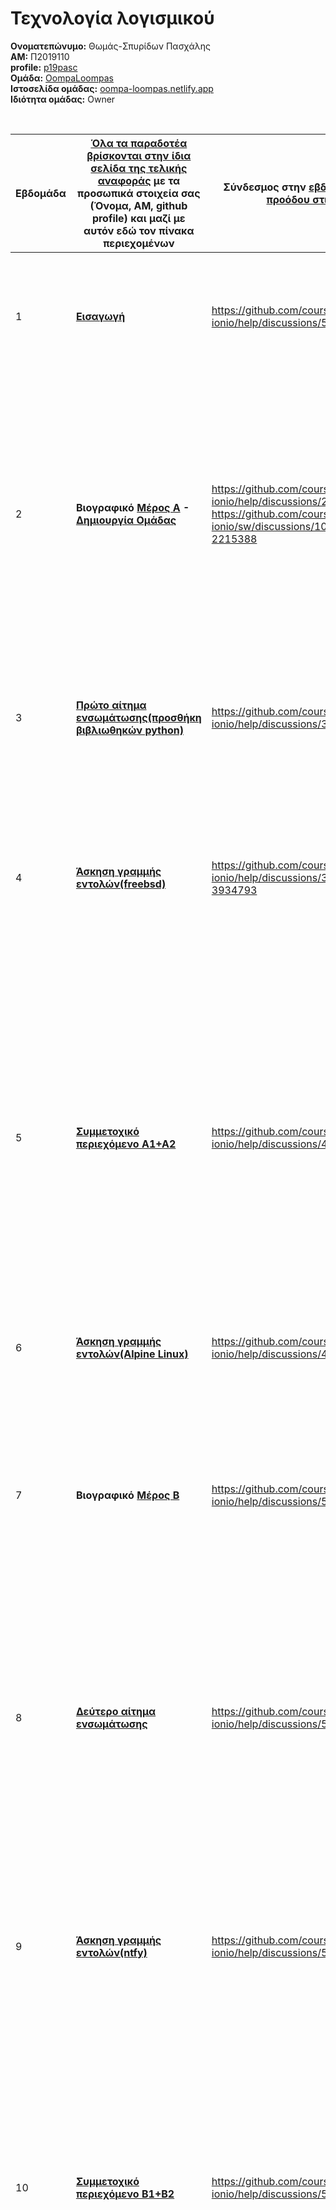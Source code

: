 # Τεχνολογία λογισμικού
**Ονοματεπώνυμο:** Θωμάς-Σπυρίδων Πασχάλης   
**ΑΜ:** Π2019110      
**profile:** [p19pasc](https://github.com/p19pasc)  
**Ομάδα:** [OompaLoompas](https://github.com/OompaLoompas)   
**Ιστοσελίδα ομάδας:** [oompa-loompas.netlify.app](https://oompa-loompas.netlify.app/)     
**Ιδιότητα ομάδας:** Owner

<br>

| Εβδομάδα | [Όλα τα παραδοτέα βρίσκονται στην ίδια σελίδα της τελικής αναφοράς](https://courses-ionio.github.io/help/deliverables/) με τα προσωπικά στοιχεία σας (Όνομα, ΑΜ, github profile) και μαζί με αυτόν εδώ τον πίνακα περιεχομένων | Σύνδεσμος στην [εβδομαδιαία παρουσίαση προόδου στις συζητήσεις](https://github.com/courses-ionio/help/discussions/categories/show-and-tell) | Αυτοαξιολόγηση σύμφωνα με τα κριτήρια της αντίστοιχης άσκησης |
| --- | --- | --- | --- |
| 1 | **[Εισαγωγή](#Εισαγωγή)** | https://github.com/courses-ionio/help/discussions/57 | Ολοκλήρωση όλων των ζητουμένων σε εμπρόθεσμο χρόνο. Συγγραφή των στόχων και πεποιθήσεων που είχα αλλά και που μου δημιουργήθηκαν κατά τη διάρκεια του εξαμήνου. |
| 2 | **Βιογραφικό [Μέρος Α](#Μέρος-Α) - [Δημιουργία Oμάδας](#Δημιουργία-Ομάδας)** | https://github.com/courses-ionio/help/discussions/248 https://github.com/courses-ionio/sw/discussions/1031#discussioncomment-2215388 | Πραγματοποιήθηκαν αλλαγές στο backround και στο περιεχόμενο του βιογραφικού με την προσθήκη δικού μου χρώματος, δηλαδή δημιουργία νέου theme_skin, καθώς πρόσθεσα τις δικές μου προσωπικές πληροφορίες. Δεν έγινε ιδιαίτερη χρήση του terminal. Ακόμη βρήκα ομάδα με κοινούς στόχους και προθημεία όπου, με αποτελεσματική συνεργασία δημιουργίσαμε το webring.   |
| 3 | **[Πρώτο αίτημα ενσωμάτωσης(προσθήκη βιβλιωθηκών python)](#Πρώτο-αίτημα-ενσωμάτωσης)** | https://github.com/courses-ionio/help/discussions/309 | Ανέλαβα την προσθήκη ενός θέματος μεταξύ των ορίων easy-medium που έγινε με επιτυχία. Πρόσθεσα βιβλία στο sitegr στο .bib αρχείο και τα ενσωμάτωσα στο μάθημα της python στο all_collections.  |
| 4 | **[Άσκηση γραμμής εντολών(freebsd)](#Warmup-με-freebsd)** | https://github.com/courses-ionio/help/discussions/355#discussion-3934793 | Για πρώτη άσκηση γραμμής εντολών συμφιλιώθηκα με το terminal και πραγματοποίησα κάποιες warmup ασκήσεις στο freebsd, ώστε να γίνεται ομαλή η μετάβαση στο δίχως systemd σύστημα που εγκατέστησα στα επόμενα παραδοτέα. |
| 5 | **[Συμμετοχικό περιεχόμενο A1+A2](#Συμμετοχικό-περιεχόμενο)** | https://github.com/courses-ionio/help/discussions/449 | Σταδιακή βελτίωση των θεμάτων(που συνδέονται με τη τεχνολογία λογισμικού) και του περιεχομένου με αποτέλεσμα την δημιουργία δύο νέων slides και ενός timeline. Το παραδοτέο είχε παρουσιαστεί σε meeting και δέχτηκε καλά σχόλια και περιθώρια βελτίωσης που πραγματοποιήθηκαν. Οι προσθήκες σχετίζονται άμεσα με το λειτουργικό σύστημα που χρησιμοποιώ στη γραμμή εντολών, ενώ ενσωματώθηκαν με PR στην ιστοσελίδα του οργανισμού. |
| 6 | **[Άσκηση γραμμής εντολών(Alpine Linux)](#Εγκατάσταση-Alpine-Linux)** | https://github.com/courses-ionio/help/discussions/481 | Σε αυτή την άσκηση γραμμής εντολών απλώς εγκατέστησα ένα λειτουργικό σύστημα χωρίς systemd.|
| 7 | **Bιογραφικό [Μέρος Β](#Μέρος-Β)** | https://github.com/courses-ionio/help/discussions/521 | Έγινε σταδιακή βελτίωση του παραδοτέου με τελικό αποτέλεσμα να έχω κάνει πλήρη χρήση του τερματικού και των εργαλείων που αναφέρουν οι οδηγίες. Το pdf δεν ταυτίζεται με απόλυτη ακρίβεια με την ιστοσελίδα βιογραφικού αλλά τα git-hooks λειτουργούν πλήρως. |
| 8 | **[Δεύτερο αίτημα ενσωμάτωσης](#Δεύτερο-αίτημα-ενσωμάτωσης)** | https://github.com/courses-ionio/help/discussions/550 | Προσπάθεια προσθήκης κουμπιού facebook στην αντίστοιχη ιστοσελίδα του τμήματος(hard) με τροποποιήσεις στο sitegr σε config.yml και minimal-ionio στο socail-share.html. Δημιούργησα demo αλλά το issue μου δεν έγινε αποδεκτό. Καταλάθος πραγματοποίησα πολύ γρήγορα ένα [easy closed issue](https://github.com/ioniodi/sitegr/issues/205#issuecomment-1094296997) |
| 9 | **[Άσκηση γραμμής εντολών(ntfy)](#Ntfy)** | https://github.com/courses-ionio/help/discussions/561 | Ολοκλήρωση πρώτης άσκησης SW, με όλες τις προϋποθέσεις asciinema, cmd name, φωτογραφίες. Έγινε η επιλογή ενός εργαλείου που ανταποκρίνεται στους στόχους μου και στις ανάγκες της καθημερινότητας συνδέοντας ταυτόχρονα άλλες εργασίες παραδοτέων. Έγινε χρήση pipeline και shell scripting. |
| 10 | **[Συμμετοχικό περιεχόμενο B1+B2](#Συμμετοχικό-περιεχόμενο-Β)** | https://github.com/courses-ionio/help/discussions/583 | Τα θέματα επιλέχθηκαν με βάση το Συμμετοχικό Α, όπως αναφέρουν οι οδηγίες και αποτελούν καλές επιλογές σύμφωνα και με τον διδάσκοντα. Ακολουθήθηκαν πιστά οι οδηγίες και καλύφθηκαν τα πνευματικά δικαιώματα, αφού υπάρχουν παντού λινκ βιβλιογραφίας. Η προσθήκη στην κεντρική ιστοσελίδα έγινε με επιτυχία. |
| 11 | **[Άσκηση γραμμής εντολών(Hyperfine)](#Hyperfine)** | https://github.com/courses-ionio/help/discussions/606 | Ολοκλήρωση της δεύτερης άσκησης SW, με τις απαραίτητες προϋποθέσεις των οδηγιών. Για άλλη μία φορά καλύφθηκε η ανάγκη μου, να μαθαίνω την απόδοση από τα scripts μου, τα οποία έχω πραγματοποιήσει σε άλλα μαθήματα. Οι εντολές που χρησιμοποίησα ήταν οι βασικές του εργαλείου καθώς, δεν χρειαζόμουν πιο εξειδικευμένες, καλύπτοντας και τις απαιτήσεις της αντίστοιχης άσκησης. Δεν πραγματοποιήθηκε pipeline, shell scripting, αφού δεν χρειάστηκε.|
| 12 | **[Τελική αναφορά](#Συμπέρασμα)** | https://github.com/courses-ionio/help/discussions/649 | Έγιναν οι απαραίτητες προσθήκες όπως το τελικό συμπέρασμα και ολοκληρώθηκε η ιστοσελίδα του οργανισμού μαζί με όλα τα PR συμμετοχικού Α+Β με σωστό και λειτουργικό τρόπο. Ελέγχθηκε ολόκληρη η αναφορά μου για οτιδήποτε έχω ξεχάσει, ενημερώθηκαν οι εβδομαδιαίες παρουσίασεις των προόδων μου με τις τελικές αλλαγές και έγινε βελτίωση της αυτοαξιολόγησης και του μέρους συμμετοχικότητας σύμφωνα με τα σχόλια του καθηγητή στην τελική παρουσίαση. |
| | **[Συμμετοχή στην τάξη και ομαδικότητα](#Συμμετοχή-στην-τάξη-και-ομαδικότητα)** | | Είμαι ένα ενεργό μέλος τόσο στις εβδομαδιαίες συναντήσεις όσο και στη πλατφόρμα του github. Αυτό που μπορώ να πω είναι πως έχω παρατηρήσει και σχολιάσει βελτιώσεις σε πολλούς συναδέλφους χωρίς να είναι απαραίτητο να προκύψει κάποιος διάλογος. Ενώ στον οργανισμό έχω συμμετάσχει σχεδόν σε οποιαδήποτε ανάρτηση.| 

<br>

## Εισαγωγή

Στο μάθημα <<Τεχνολογία λογισμικού>> ενδέχεται να εξελίξουμε τις δεξιότητες μας που αφορούν την πλατφόρμα του **Github** και το λειτουργικό σύστημα **Linux** που θα εργαστούμε, μέσω των εργασιών που θα υποβάλλουμε κάθε εβδομάδα ανάλογα με τον κόπο του καθενός. Σκοπός μου δεν είναι να εμβαθύνω πολύ σχετικά με τις δυνατότητες που μπορεί να μας προσφέρει το μάθημα, αλλά να προσαρμόσω το λειτουργικό μου στην καθημερινότητα μου και να βρω χρήσιμα εργαλεία που να με διευκολύνουν στις εργασίες του πανεπιστημίου. Στην εισαγωγή γίνεται αναφορά για τη χρήση μη κυρίαρχων-εμπορικών συστημάτων που σημαίνει προσαρμογή σε νέα πιο ευέλικτα, αλλά ταυτόχρονα πιο δύσκολα στη χρήση τους λογισμικά όπως τα Linux alpine(το οποίο επιθυμώ να χρησιμοποιήσω), εξαιτίας της απλότητας του και των ελάχιστων hardware απαιτήσεων του.

Επιθυμώ να μπω σε σκέψεις σύμφωνα με τις διαφορετικές οπτικές που εξετάζουν ο Alan kay, Bret Victor την εξέλιξη των λογισμικών μέχρι και την εκπαίδευση στις ανώτερες βαθμίδες κυρίως. Η διδασκαλία των 4 μαθημάτων(φυσική,μαθηματικά,μηχανική,πληροφορική) πράγματι δεν αποτελούν απλά μαθήματα και είναι απαραίτητο να εξετάζεται το πως επηρεάζουν τον πολιτισμό μας. Η έννοια του προγραμματισμού, είναι μία έννοια που πιστεύω θα πρέπει να αμφισβητείται, αφού διαρκώς ανακαλύπτονται νέοι μέθοδοι, όπως τα yml αρχεία. Επίσης, στόχο μέσα από τη χρήση των παλιών λογισμικών που έχουν περιθωριοποιηθεί από τα εμπορευματοποιημένα Windows, Ios αν μπορούν να προσφέρουν τις ίδιες βασικές δυνατότητες και τελικά ακόμα πιο χρήσιμες. 

<br> 

## Δημιουργία Ομάδας

Η εύρεση ομάδας **[OompaLoompas](https://github.com/OompaLoompas)** ήταν εύκολη και άμεση αφού είχε γίνει κατόπιν συνεννόησης με τον δημιουργό της, στον χώρο του πανεπιστημίου, μέσα στην οποία εντάχθηκαν άτομα που γνωρίζω σε προσωπικό επίπεδο αλλά και νέα μέλη που θα γνωρίσω στην πορεία. Κατά την άποψη μου, κατέχουμε κοινούς στόχους όπως αναφέρονται στις εισαγωγές μας και είμαστε πρόθυμοι να συνεργαστούμε για το καλύτερο αποτέλεσμα.<br>

Από την πρώτη κιόλας εβδομάδα με μεγάλη συγκέντρωση και αποτελεσματικότητα οργανώσαμε το **[Webring](https://oompaloompas-webring.netlify.app/)** σε σύντομο χρονικό διάστημα έχοντας την βοήθεια από τα [discussions](https://github.com/courses-ionio/help/discussions/categories/q-a) και συγκεκριμένα [ενός συμφοιτητή μας](https://github.com/courses-ionio/help/discussions/165) σχετικά με το ανέβασμα του στο **[Netlify](https://www.netlify.com/)**. Οι βασικές αλλαγές που έπρεπε να κάνουμε ουσιαστικά αφορούσαν το αρχείο **webring/src/data/members.json** στο οποίο τοποθετήσαμε στα `"title":` και `"url":` τα ονόματα μας και τους συνδέσμους που οδηγούν στα βιογραφικά μας αντίστοιχα. Να τονίσω πως αυτό έγινε με **Pull Request** από το κάθε μέλος ξεχωριστά εφόσον είχε κάνει fork το κεντρικό μας Webring και αφού το ανανέωνε διαρκώς με διαδοχικά Fetch, ώστε να αποφύγουμε τις επικαλύψεις στο περιεχόμενο των αρχείων και τυχόν λάθη, τα οποία ήταν αναπόφεyκτα αλλά επιλύσαμε. <br><br>
Pull request στο Webring: [link](https://github.com/OompaLoompas/webring/pull/2)  
Μετάβαση στo Webring repository: [ατομικό](https://github.com/p19pasc/webring) <br>
Μετάβαση στο Webring repository: [ομαδικό](https://github.com/OompaLoompas/webring)
<br><br>

## Βιογραφικό 

### Μέρος Α

Πρώτα από όλα υπήρχε μία [αμφιβολία](https://github.com/courses-ionio/help/discussions/180), γενικότερα μέσα στην ομάδα, για την επιλογή του template η οποία επιβεβαιώθηκε με την αντιπροσωπευτική συμμετοχή μου στα discussions του μαθήματος. Πραγματοποίησα την εγκατάσταση του **[Jekyll](https://jekyllrb.com/)** μέσα στο docker που έχουμε δημιουργήσει από το [εργαστήριο1](https://github.com/courses-ionio/sw-lab) και έχοντας επιλέξει ένα από τα [προτεινόμενα templates](https://courses-ionio.github.io/help/cv/), το [5](https://github.com/jglovier/resume-template), προσπάθησα να το χρησιμοποιήσω ακολουθώντας τις εντολές του αντίστοιχου repository(όπου μάλλον αναφέρονταν για windows και όχι για Ubuntu γιαυτό δεν ήταν επιτυχής) σε συνδυασμό με αυτές που διδαχτήκαμε στο δεύτερο εργαστήριο, για να κάνω host το βιογραφικό. Παρ' όλα αυτά δεν τα κατάφερα και οδηγήθηκα στην επιλογή του template [1](https://github.com/sharu725/online-cv) το οποίο κάνει χρήση του **Jekyll** και περιέχει απλές και κατανοητές οδηγίες στο αρχείο README του. 

#### Σχετικά με το βιογραφικό μου(template 1) 

Στο έτοιμο αυτό template η πρώτη μου σκέψη ήταν να δω ότι γίνεται host η ιστοσελίδα του, κάτι το οποίο έκανε αυτομάτως το **Github**. Με μία πρώτη ματιά, η τροποποίηση των αρχείων που έπρεπε να κάνω ώστε να το διαμορφώσω όπως επιθυμούσα έμοιαζαν χαοτικοί. Πράγματι σπατάλησα πολύ ώρα όπως και σε κάθε περίπτωση που ερχόμαστε αντιμέτωποι με κάτι καινούργιο αλλά στο τέλος τελικά οι αλλαγές απαιτούσαν ελάχιστο κόπο.

1. Προσθήκη προσωπικών στοιχείων 
   * Το μόνο που χρειαζόταν ήταν, να βάλω τα δικά μου στοιχεία (αριθμό τηλεφώνου, email) και να αναφέρω μερικά λόγια για την εμπειρία μου και τα project μου στα σημεία που μας        αναφέρονταν ήδη από τον δημιουργό του template στο **data.yml**.
   * Με παρόμοιο τρόπο πρόσθεσα και την εικόνα του προφίλ μου(cv_profile.png) στο `avatar:` εφόσον την έχω κάνει upload στο φάκελο **online-cv/assets/images/**. 
2. Προσθήκη χρωμάτων στην ιστοσελίδα
   * Αυτό απαιτούσε παραπάνω κατανάλωση χρόνου καθώς έπρεπε να αναγνωρίσουμε τα σημεία στα οποία έπρεπε να κάνουμε τις αλλαγές που επιθυμούμε στους κώδικες css και scss. Σε          συνδυασμό με τις ελάχιστες γνώσεις που κατέχω από την απαλλακτική εργασία που πραγματοποιήθηκε στο μάθημα των **Πολυμέσων** (δημιουργία μίας ιστοσελίδας) καθώς και από την        παρατήρηση μου σχετικά με τις ιδιόμορφες μεταβλητές `$theme-color, $text-color` , κατάλαβα ότι απλώς έπρεπε να δημιουργήσω ένα δικό μου .scss αρχείο(_cherry.scss) στον φάκελο **online-cv/_sass/skins/**        με το χρώμα που ήθελα να βάλω στο section του προφίλ και των στοιχείων επικοινωνίας. Αλλα και προσθέτοντας στο **online-cv/_config.yml** στην εντολή `theme_skin:` την τιμή **cherry**.
   *  Όσον αφορά τη προσθήκη background (σκούρου-γκρι χρώματος) αρκούσε απλά να δοθεί στην εντολή `background:`, που βρισκόταν στο **body{}** μέσα στο αρχείο       **onlinecv/_sass/_base.scss** η τιμή **#2D2926FF**.
3. Προσθήκη μικρού emoji
   * Μία τελική απαρατήρητη αλλαγή, είναι η προσθήκη του δικού μου **favicon.ico** αρχείου για την αναπαράσταση ενός μικρού emoji στο tab του broswer.

Μετάβαση στην ιστοσελίδα του: [βιογραφικού](https://p19pasc.github.io/online-cv/) <br>
Μετάβαση στο αντίστοιχο: [repository](https://github.com/p19pasc/online-cv)
<p align="center">
<img width="700" height="500" src="https://i.postimg.cc/tTgXMRqn/cv-png.png">
<p/>
<br>

## Μέρος Β

Το τελευταίο παραδοτέο του βιογραφικού δηλαδή η μετατροπή του σε pdf τοπικά, έγινε με τα εργαλεία [Pandoc](https://pandoc.org/) και [Latex](https://www.latex-project.org/) σύμφωνα με τις οδηγίες του [Μέρους Β](https://courses-ionio.github.io/help/cv/) στο βασικό μου branch **[gh-pages](https://github.com/p19pasc/online-cv)**. Για αρχή με σκοπό να πειραματιστώ με τα εργαλεία δημιούργησα ένα νέο test-branch(το οποίο έχω διαγράψει) και εφόσον έμαθα το τρόπο κατασκευής βιογραφικού τον πραγματοποίησα στο βασικό μου branch. Η διαδικασία που ακολούθησα ήταν η εξής:
* Φυσικά `git clone` το [repository του βιογραφικού μου](https://github.com/p19pasc/online-cv)
* Δημιουργία ενός φακέλου που θα τοποθετηθεί το pdf `mkdir my_cv_pdf`
* Εκτέλεση εντολής pandoc `https://p19pasc.github.io/online-cv/ -o cv.tex -s` , ώστε να έχω το βιογραφικό της ιστοσελίδας locally σε μορφή .tex 
* Αντιγραφή της εικόνας profile του βιογραφικού από τον φάκελο images στον φάκελο my_cv_pdf και αλλαγή του path της μέσα στο .tex αρχείο, διότι εφόσον το [data.yml](https://github.com/p19pasc/online-cv/blob/gh-pages/_data/data.yml) αρχείο είχε το κατάλληλο path για την εικόνα στη πλατφόρμα του github, πλέον εφόσον εργάζομαι τοπικά το path της εικόνας πρέπει να αλλάξει και να τοποθετηθεί το κατάλληλο, ώστε να την "τραβήξει"
* Εκτέλεση της εντολής `pdflatex cv.tex` για την δημιουργία του pdf
* Εκτέλεση της σειράς εντολών `git add .`, `git commit -m`, `git push` για την εμφάνιση τους στο github.

<br>

**Τα βήματα αυτά είναι εμφανής στο asciinema: [Μετατροπή cv σε pdf](https://asciinema.org/a/aHGqpIQmi47vIdr9zxFNEwBAB)**

Μετάβαση στο pdf σε online url: [Βιογραφικό σε pdf](https://pdfhost.io/v/GXHEi9lTm_My_Resume)     
Το pdf στο repository μου στο **βασικό branch: gh-pages**: [cv.pdf](https://github.com/p19pasc/online-cv/blob/gh-pages/my_cv_pdf/cv.pdf)     
Το repository **gh-pages** μου που περιλαμβάνει όλα τα αρχεία(.tex , .pdf , .log): [my_cv_pdf](https://github.com/p19pasc/online-cv/tree/gh-pages/my_cv_pdf)   


<br>

Με την πραγματοποίηση αυτού του βασικού μέρους προσπάθησα στη συνέχεια να κάνω τις απαραίτητες προσθήκες αρχείων στο κατάλογο `.git/hooks` με σκοπό την αυτόματη ανανέωση του βιογραφικού. Η διαδικασία που ακολούθησα πραγματοποιήθηκε στο κατάλληλο [εργαστήριο(branch του 2021)](https://github.com/courses-ionio/sw-lab/tree/sw-lab-2021) της Πέμπτης και link τα οποία ακολούθησα βρίσκονται στο **CV 2 PDF** όπως για τα αρχεία [pre-commit](https://stackoverflow.com/questions/30376741/run-script-before-commit-and-include-the-update-in-this-commit) και [post-commit](https://stackoverflow.com/questions/3284292/can-a-git-hook-automatically-add-files-to-the-commit/12802592#12802592), καθώς και η λήψη των απαραίτητων εργαλείων pandoc και texlive που ανέφερα ότι χρησιμοποίησα προηγουμένως [εδώ(sw-lab)](https://github.com/courses-ionio/sw-lab/tree/master). Δυστυχώς λόγο κάποιων error που εμφανίζοταν κατά τη διάρκεια δημιουργίας του pdf, είχαν σοβαρή επίπτωση στο σημείο του `git commit` με αποτέλεσμα να μην είναι εφικτή η αυτοματοποιημένη ανανέωση του pdf. Πραγματοποιήθηκε αρκετή αναζήτηση για την επίλυση αυτού του θέματος, πολλές προσπάθειες και μεγάλος **[διάλογος](https://github.com/courses-ionio/help/discussions/510)** που τελικά δεν είχαν αίσιο αποτέλεσμα. **Για τον λόγο αυτό η διαδικασία έγινε σε ένα νεό branch με όνομα pdf-hook**. **Τα πρώτα βήματα που πραγματοποίησα δεν διαφέρουν από την απλή δημιουργία του pdf**:
* Git clone το repository
* Δημιουργία φακέλου για το pdf 
* Εκτέλεση της εντολής Pandoc και Latex 
* Cd στον φάκελο .git/hooks
* Δημιουργία του αρχείου `pre-commit` 

```
#!/bin/sh 
echo 
touch .commit 
exit
```

* Δημιουργία του αρχείου `post-commit`

```
#!/bin/sh 
echo
if [ -e .commit ]
    then
    rm .commit
    cd my_cv_pdf
    pandoc https://p19pasc.github.io/online-cv/ -o cv.tex -s
    pdflatex cv.tex
    git add .
    git commit --amend -C HEAD --no-verify
fi
exit
```

* Απόδοση δικαιώματος εκτέλεσης `chmod +x pre-commit`, `chmod +x post-commit`

<br> 

**Τα βήματα αυτά είναι εμφανής στο asciinema: [Μετατροπή cv σε pdf και hook](https://asciinema.org/a/jSI6pOaguoKFRI11MBxMna3Vy)**

Μετάβαση στο repository σχετικά με το **pdf-hooks**:[my_cv_pdf στο pdf-hook branch](https://github.com/p19pasc/online-cv/tree/pdf-hook/my_cv_pdf)
<br>  

Στο gif που ακολουθεί φαίνεται ότι, τα αρχεία που πρόσθεσα στο dir `hooks` εκτελούνται κάθε φορά που γίνεται οποιαδήποτε αλλαγή αλλά λόγο του error(που ανέφερα και πριν) **Package babel Error: Unknown option 'english'. Either you misspelled it (babel)or the language definition file english.ldf was not found** που δημιουργείται δεν ανανεώνονται όλα τα αρχεία με αποτέλεσμα να εμφανίζεται και το μήνυμα **==> Fatal error occurred, no output PDF file produced!**._(Στο παρελθόν όταν πρωτοδοκίμαζα γίνοταν αλλαγές και στο .tex αρχείο και στο log, όμως λόγο της διαγραφής του test-branch και επειδή έπρεπε να το κάνω σε κάποιο επίσημο και να κάνω asciinema η μόνη αλλαγή που γίνεται με αυτή τη προσπάθεια είναι το log αρχείο.)_  

<br>
<br>

<p align="center">
<img width="950" height="550" src="https://user-images.githubusercontent.com/72496151/161442991-7536830b-ff58-45fd-8543-720af6ec0eb2.gif">
<p/>

Μια τελική βελτίωση σχετικά με τα githooks έγινε στο λειτουργικό μου Alpine-Linux όπου, εγκαθηστώντας τα εργαλεία από την αρχή δεν εμφανίζοταν το **bable error** πλέον, ενώ το πρόβλημα με το path της φωτογραφίας του βιογραφικού παραλήφθηκε. Η ακριβής εγκατάσταση των εργαλείων και τα βασικά commands που χρησιμοποίησα τα ανέφερα [εδώ](https://github.com/courses-ionio/help/discussions/510#discussioncomment-2569828) στην ουσία την σημαντική δουλειά έκανε το option `--interaction=nonstopmode` στην εντολή `pdflatex`. Πλέον τα githooks λειτούργησαν κανονικά.
<br><br>

![success](https://user-images.githubusercontent.com/72496151/163611208-5b2add37-7944-4394-b67a-63c018a18365.gif)

<br>

Η βελτίωση έγινε στο branch: **[alpine_pdfhook](https://github.com/p19pasc/online-cv/tree/alpine_pdfhook)**   
Τα githooks αρχεία και ένα commit μίας αλλαγής είναι φανερά στο **[asciinema](https://asciinema.org/a/dLQd7Z8pi13lzesRhOGbC1OHo)**
<br>

# Αιτήματα ενσωμάτωσης στην ιστοσελίδα
### Πρώτη εντύπωση
-----------------
Σχετικά με το πρώτο αίτημα ενσωμάτωσης στην [ανεπίσημη ιστοσελίδα](https://epic-hamilton-da9ac8.netlify.app/) όλοι προσθέσαμε το δικό μας μικρό κομμάτι, είτε πραγματοποιήσαμε κάποιες αλλαγές σε επίπεδο δυσκολίας easy. Η πρώτη επαφή ήταν δύσκολη εφόσον έπρεπε να κατανοήσω την σύνδεση μεταξύ του [sitegr](https://github.com/ioniodi/sitegr) με το [minimal-ionio](https://github.com/ioniodi/minimal-ionio) και την λειτουργία των submodules. Ακόμη να κατανοήσω τις, σε μεγάλο όγκο οδηγίες, στις οποίες βασίστηκα στην αρχή της εβδομάδας, αλλά δεν πρόσφεραν απόλυτα σημαντικές πληροφορίες σχετικά με το τεχνικό μέρος της εργασίας, παρά αφοσιώνοταν στο τρόπο με τον οποίο αναρτούμε το issue και το pull request με την επίβλεψη συνεργατών. Οι οδηγίες στις οποίες έδωσα μεγάλη έμφαση ήταν στο [Wiki](https://github.com/ioniodi/sitegr/wiki), όσον αφορά την [συμμετοχή(How to contribute)](https://github.com/ioniodi/sitegr/wiki/Contributors-guide) και τις τροποποιήσεις των [αρχείων(Workflow)](https://github.com/ioniodi/sitegr/wiki/Workflow). 
<br>

### Πρώτο αίτημα ενσωμάτωσης
------------------
Η επιλογή του θέματος μου προέκυψε από την επιλογή ενός από τα ήδη υπάρχων [κλειστά θέματα](https://github.com/ioniodi/sitegr/issues?q=is%3Aissue+is%3Aclosed), εφόσον έλεγξα αν ισχύουν οι προϋποθέσεις: 
* Δεν το έχει αναλάβει κάποιος πριν από εμένα
* Πράγματι υπάρχει έλλειψη στην ιστοσελίδα ή απαιτείται τροποποίηση   

Προσωπικά ασχολήθηκα με τη **[Προσθήκη Βιβλίων για το μάθημα "Εφαρμοσμένος προγραμματισμός με Python](https://github.com/ioniodi/sitegr/issues/234)** προσθέτοντας τις πληροφορίες που απαρτίζουν τα βιβλία στο αρχείο [sitegr/_bibliography/references.bib](https://github.com/ioniodi/sitegr/blob/master/_bibliography/references.bib) και με τη χρήση submodules τα isbn τους στο αρχείο [all_collections/_courses/ applied-programming-python.md](https://github.com/ioniodi/all_collections/blob/master/_courses/applied-programming-python.md). Έτσι η τελική διαμόρφωση τους φαίνεται στο **fork μου** [sitegr/_bibliography/references.bib γραμμές (1788-τέλος)](https://github.com/p19pasc/sitegr/blob/99248fcdef47a8faec12c6de31570911021cfcef/_bibliography/references.bib#L1788) και [all_collections/_courses/applied-programming-python.md (γραμμές 14 έως και 19 ή στην στήλη books)](https://github.com/p19pasc/all_collections/blob/2019110/_courses/applied-programming-python.md)<br>   
Στο παρακάτω asciinema δείχνω τον τρόπο με τον οποίο πραγματοποίησα την **[Demo ιστσελίδα](https://p19pasc-sitegr.netlify.app/courses/applied-programming-python/)** με τη χρήση του τερματικού. Η κύρια δομή του που αφορά την σύνδεση του **sitegr** με το submodule **all_collections** βασίζεται στις οδηγίες του [συναδέλφου μου](https://github.com/courses-ionio/help/discussions/287). Κάνοντας `clone` λοιπόν το [sitegr μου](https://github.com/p19pasc/sitegr), αμέσως με `git checkout 2019110` δίνω την εντολή να εργάζομαι στο branch μου(2019110) και στην συνέχεια το ενώνω με το all_collections το οποίο έχει και αυτό το 2019110 branch. Ύστερα, αναζητώ τους φακέλους όπου έχω ήδη αναφέρει παραπάνω ώστε να γίνουν οι προσθήκες που επιθυμώ και στο τέλος κάνω τις τρεις βασικές εντολές `git add .` , `git commit -m "message"`, `git push`. Αυτό έχει ως αποτέλεσμα να κατοχηρωθούν οι τροποποιήσεις μου τόσο στα στατικά αρχεία του υπολογιστή μου(αυτά που προέκυψαν από το clone), όσο και στα repositories μου που βρίσκονται στην πλατφμόρμα του github και να δω τις αλλαγές στην ιστοσελίδα Demo που κάνει host το **Netlify**.
<br>

* Link για **[asciinema](https://asciinema.org/a/474124)** στο οποίο, κάνω πλήρως αναλυτικά ολόκληρη την διαδικασία.

Όσον αφορά τα αιτήματα ενσωμάτωσης, έγινε μία [πρώτη προσπάθεια](https://github.com/ioniodi/sitegr/pull/299) η οποία όμως ήταν άκυρη λόγω των [νέων οδηγίων](https://github.com/courses-ionio/sw/discussions/1042#discussioncomment-2311233) που προέκυψαν. Επομένως:
1. Δημιούργησα ένα νέο demo-branch στο sitegr όπου έκανα την προσθήκη των βιβλίων στο references.bib και ύστερα [pull request](https://github.com/ioniodi/sitegr/pull/337)
2. Δημιούργησα ένα νέο demo-branch στο all_collections όπου έκανα την προσθήκη των βιβλίων στο **applied-programming-python.md** και ύστερα [pull request](https://github.com/ioniodi/all_collections/pull/28)

<br>

### Δεύτερο αίτημα ενσωμάτωσης
------------------------
Μετά από αρκετό ψάξιμο στην ιστοσελίδα και στα κλειστά issue για την αναζήτηση θέματος αποφάσισα να επιλέξω από το [Wiki-Δυσκολα](https://github.com/ioniodi/sitegr/wiki/Archived-issues#%CE%94%CF%8D%CF%83%CE%BA%CE%BF%CE%BB%CE%B1) την προσθήκη ενώς button που θα οδηγούσε στην ιστοσελίδα του Πανεπιστημίου στο Facebook. Το κουμπί αυτό όμως κατάφερα να το κάνω να εμφανίζεται σε όλες τις υποσελίδες εκτός από την κεντρική και τις ανακοινώσεις.

* Σύνδεσα το sitegr με το gallery και το minimal-ionio ακολουθόντας τις οδηγίες που βρήκα σε ένα [issue](https://github.com/ioniodi/site-gr/issues/82) και [Workflow](https://github.com/ioniodi/sitegr/wiki/Workflow)
* Στο repository του sitegr μου τροποποίησα στο [_config.yml](https://github.com/p19pasc/sitegr/blob/aitima2-facebook/_config.yml) τα `share: false` σε `share: true` γραμμές 289,302 
* Στο minimal-ionio στο αρχείο [social-share.html](https://github.com/p19pasc/minimal-ionio/blob/aitima2-facebook/_includes/social-share.html) έφτιαξα την εντολή `<a href="https://www.facebook.com/sharer/sharer.php?u={{ page.url | absolute_url | url_encode }}" class="btn btn--facebook" onclick="window.open(this.href, 'window', 'left=20,top=20,width=500,height=500,toolbar=1,resizable=0'); return false;" title="{{ site.data.ui-text[site.locale].share_on_label | default: 'Share on' }} Facebook"><i class="fab fa-fw fa-facebook" aria-hidden="true"></i><span> Facebook</span></a>` δίνοντας το κατάλληλο facebook url και σβήνοντας το κομμάτι της JS το οποίο θεωρούσα ότι δεν χρειαζόταν, διότι όταν θα κλικάραμε στο button, θα μας έκανε pop up ένα νέο παράρθυρο του browser, με αποτέλεσμα να διαμορφωθεί σε `<a href="https://www.facebook.com/di.ionian.university?u={{ page.url | absolute_url | url_encode }}" class="btn btn--facebook" title="{{ site.data.ui-text[site.locale].share_on_label | default: 'Share on' }} Facebook"><i class="fab fa-fw fa-facebook" aria-hidden="true"></i><span> Facebook</span></a>`.

Σύνδεσμος της ιστοσελίδας μου demo, του **[Netlify](https://p19pasc-aitima2-facebook.netlify.app/)**      
Το **[issue](https://github.com/ioniodi/sitegr/issues/394)** που πραγματοποίησα.  
<br>
    
# Συμμετοχικό περιεχόμενο 
### Συμμετοχικό περιεχόμενο Α1+Α2
------------------------

**Στο Α1+Α2 πρόκειται να αναφέρω αναλυτικά τις προσθήκες μου που έκανα μέσα στην διάρκεια της αντίστοιχης εβδομάδας ενώ, στην συνέχεια αναφέρω την προσθήκη άλλων δύο θεμάτων που στην ουσία είναι βελτιώσεις που πραγματοποίησα αφότου βρέθηκα στην ενδιάμεση αξιολόγηση και σε meetings.**

Στο συγκεκριμένο παραδοτέο κληθήκαμε να κάνουμε δύο προσθήκες στο κεντρικό pibook του οργανισμού μας. Εφόσον το μάθημα μας αναφέρεται στην Τενχολογία Λογισμικού, προσπάθησα να βρω κοντινά θέματα με τον όρο αυτό. Συγκεκριμένα ανέφερα το **Linux From Scratch** ένα λειτουργικό σύστημα με το οποίο οι χρήστες φτιάχνουν από την αρχή ένα σύστημα Linux και την προγραμματιστική γλώσσα για λειτουργικά συστήματα **BLISS** η οποία ήταν πολύ γνωστή μέχρι να εμφανιστεί η γλώσσα C. Κάποιες ιδέες ακόμα που είχα βέβαια, ήταν το λειτουργικό σύστημα **System 6**, όμως έκανα την επιλογή να βάλω 2 διαφορετικα θέματα και η γλώσσα **Modula 2** που ήταν ήδη στην ιστοσελίδα.<br>

Ύστερα από την αναζήτηση, σύλλεξη πληροφοριών και εύρεση εικόνων με τα κατάλληλα πνευματικά δικαιώματα οδηγήθηκα στην δημιουργία του demo μου. Η διαδικασία που ακολούθησα σχετικά με την προσθήκη των κατάλληλων αρχείων ήταν η εξής:
1. Fork των απαραίτητων repositories από το OompaLoopas(site,_gallery,images) και δημιουργία demo branch
2. Προσθήκη των 4 εικόνων σύμφωνα με τις [οδηγίες](https://courses-ionio.github.io/help/social/) στο **[images μου](https://github.com/p19pasc/images/tree/demo_2019110)** και συγκεκριμένα: 
   * [Linux-from-scratch](https://github.com/p19pasc/images/blob/demo_2019110/linux-from-scratch.jpg) 
   * [Linux-from-scratch-thumb](https://github.com/p19pasc/images/blob/demo_2019110/linux-from-scratch-thumb.jpg)
   * [Bliss](https://github.com/p19pasc/images/blob/demo_2019110/bliss.png)
   * [Bliss-thumb](https://github.com/p19pasc/images/blob/demo_2019110/bliss-thumb.png)   
 οι οποίες έχουν τα απαραίτητα πνευματικά δικαιώματα(τα οποία βρίσκονται σε λινκ στα κατάλληλο column στο _gallery).
3. Προσθήκη δύο αρχείων στο **[_gallery](https://github.com/p19pasc/_gallery/tree/demo_2019110)** και συγκεκριμένα [linux-from-scratch.md](https://github.com/p19pasc/_gallery/blob/demo_2019110/linux-from-scratch.md), [BLISS.md](https://github.com/p19pasc/_gallery/blob/demo_2019110/bliss.md) μέσα στα οποία υπάρχουν τα κατάλληλα categories,license(τόσο για τις φωτογραφίες όσο και για το text),tags κλπ.
4. Όσον αφορά τις τροποποιήσεις που έγιναν στο **[site](https://github.com/p19pasc/site/tree/demo_2019110)**, δημιούργησα ένα σετ διαφανειών με όνομα [operating-systems](https://github.com/p19pasc/site/blob/demo_2019110/_slides/operating-systems.md) στο οποίο αρμόζει το Linux From scratch, ενώ το κατάλληλο timeline του είναι το [os-apss](https://github.com/p19pasc/site/blob/demo_2019110/_timeline/os-apps.md). Για το BLISS το slide που άρμοζε είναι το [programming](https://github.com/p19pasc/site/blob/demo_2019110/_slides/programming.md) και το αντίστοιχο timeline [programming](https://github.com/p19pasc/site/blob/demo_2019110/_timeline/programming.md). Ανεξάρτητα από τις δύο προσθήκες, επιπλέον, διαμόρφωσα τα [submodules](https://github.com/p19pasc/site/blob/demo_2019110/.gitmodules) ώστε να οδηγούν στα δικά μου repositories και καίρια αλλαγή η γραμμη 17 του config αρχείου με το δικό μου url.
5. Τέλος, με κατάλληλες εντολές όπως αυτές που αναφέρονται στο repository του site για παράδειγμα `git submodule update --init --recursive --remote` , `git submodule sync --recursive
` , `git submodule update --remote --merge
` και φυσικά τις απλές εντολές `git add .` , `git commit -m`, `git push` έφτασα στο αποτέλεσμα που ήθελα.

**Οι προσθήκες μου όπως φαίνονται στην προσωπική ντέμο ιστοσελίδα του Netlify:**
1. [Linux From Scratch](https://p19pasc-site.netlify.app/gallery/linux-from-scratch/) <br>
2. [BLISS](https://p19pasc-site.netlify.app/gallery/bliss/) 

**Pull Requests και issue στον οργανισμό(τα οποία έγιναν revert, καθώς στη συνέχεια υπήρξε βελτίωση των ιδεών μου):**
* [issue](https://github.com/OompaLoompas/site/issues/3)
* [Site](https://github.com/OompaLoompas/site/pull/7)
* [_gallery](https://github.com/OompaLoompas/_gallery/pull/6)
* [images](https://github.com/OompaLoompas/images/pull/6)

<br>
<p align="center">
<img width="900" height="500" src="https://i.postimg.cc/C5MnvMbX/summetoxiko-A12.jpg">
<p/><br>

Αποφάσισα μετά από την αξιολόγηση του συμμετοχικού μου Α1+Α2 σε meeting να το **βελτιώσω** και να ασχοληθώ με δύο νέα θέματα που προτιμούσα περισσότερο για τα οποία μπορούσα να αναζητήσω αρκετές πληροφορίες και συνδεόταν άμεσα με τα λειτουργικά συστήματα. Το **Alpine Linux** και **OpenRC**. Επομένως δημιούργησα ένα ακόμα branch στα αποθετήρια site, gallery, images ονομαζόμενο **demo2_2019110** που έχει τις δύο νέες και βασικές μου προσθήκες, ενώ διατηρώ και το παλιό **demo_2019110** που έχω τις πρώτες προσθήκες(Linux From scratch , BLISS) οι οποίες δεν ανταποκρίνονται στις απαιτήσεις του παραδοτέου. Είναι σημαντικό να αναφέρω πως στο φάκελο slides στο site δημιούργησα ένα νέο με όνομα **init-systems** για το OpenRC και ένα αντίστοιχο timeline , καθώς για το Alpine ένα νέο slide **operating systems** αλλά χρησιμοποίησα ως timeline το ήδη υπάρχον με ονομασία **os**

<br>
<p align="center">
<img width="900" height="500" src="https://user-images.githubusercontent.com/72496151/161824021-6844d5ea-9a86-411d-86ca-4f279d15a4c2.jpg">
<p/><br>

* Link στο [netlify](https://p19pasc-site-alpine-openrc.netlify.app/)(το οποίο δημιουργείται από το Site repository):
  * [Alpine Linux](https://p19pasc-site-alpine-openrc.netlify.app/gallery/alpine-linux/)
  * [OpenRC](https://p19pasc-site-alpine-openrc.netlify.app/gallery/openrc/) 

* **Site** [repository](https://github.com/p19pasc/site/tree/demo2_2019110)(branch: demo2_2019110):
  * Slides: 
    * [operating-systems(Alpine)](https://github.com/p19pasc/site/blob/demo2_2019110/_slides/operating-systems.md)
    * [init-systems(OpenRC)](https://github.com/p19pasc/site/blob/demo2_2019110/_slides/init-systems.md) 
  * Timeline:
    * [os-apps(Alpine)](https://github.com/p19pasc/site/blob/demo2_2019110/_timeline/os-apps.md)
    * [init-systems(OpenRC)](https://github.com/p19pasc/site/blob/demo2_2019110/_timeline/init-systems.md)

* **Gallery** [repository](https://github.com/p19pasc/_gallery/tree/demo2_2019110)(branch demo2_2019110): 
  * [Alpine Linux](https://github.com/p19pasc/_gallery/blob/demo2_2019110/alpine-linux.md)  
  * [OpenRC](https://github.com/p19pasc/_gallery/blob/demo2_2019110/openrc.md)
 
* **Images**[repository](https://github.com/p19pasc/images/tree/demo2_2019110)(branch: demo2_2019110):
  * [Alpine-Linux.png](https://github.com/p19pasc/images/blob/demo2_2019110/alpine-linux.png) (δικό μου printscreen)
  * [Alpine-Linux-thumb.png](https://github.com/p19pasc/images/blob/demo2_2019110/alpine-linux-thumb.png) (δικό μου printscreen)
  * [OpenRC.png](https://github.com/p19pasc/images/blob/demo2_2019110/openrc.png)
  * [OpenRc-thumb.png](https://github.com/p19pasc/images/blob/demo2_2019110/openrc-thumb.png)
   
   <br>
   
  **Pull Requests και issue στον οργανισμό για το Συμμετοχικό Α1+Α2:**
   * **[issue](https://github.com/OompaLoompas/site/issues/22)**
   * **[site](https://github.com/OompaLoompas/site/pull/25)**
   * **[_gallery](https://github.com/OompaLoompas/_gallery/pull/14)**
   * **[images](https://github.com/OompaLoompas/images/pull/14)**
   
  **Οι προσθήκες μου στο [Netlify του οργανισμου](https://oompa-loompas.netlify.app/):**
   * **[Alpine-Linux](https://oompa-loompas.netlify.app/gallery/alpine-linux/)**
   * **[OpenRc](https://oompa-loompas.netlify.app/gallery/openrc/)**
   
   <br>
   
### Συμμετοχικό περιεχόμενο Β 
---------------------------------------  
Ως θέματα προς ανάπτυξη επέλεξα να είναι σχετικά με τις ιδέες μου από το πρώτο συμμετοχικό περιεχόμενο. Για μελέτη περίπτωσης ανέλαβα το **BusyBox** ένα γνωστό software suite μου κέντρισε πάρα πολύ το ενδιαφέρον λόγω των δυνατοτήτων που παρέχει, δεδομένου ότι αποτελεί ένα απλό δυαδικό αρχείο, ενώ το συναντάμε και στο Alpine Linux. Από την άλλη πλευρά έχοντας το OpenRc σκέφτηκα να ενημερωθώ για αυτόν που εδραίωσε για πρώτη φορά τον όρο του κελύφους το οποίο συναντάμε σε όλα τα λειτουργικά συστήματα, οπότε η βιογραφία μου αναφέρεται στον Γάλλο επιστήμονα **Louis Pouzin**.


<br>
<p align="center">
<img src="https://user-images.githubusercontent.com/72496151/167298730-ba75e0d0-9ab4-4254-a029-5ea4b45d5d72.jpg">
<p/><br>

Για το μέρος Β εργάστηκα σε διαφορετικό branch από αυτό του Α1+Α2 με όνομα **B_meros**.Όσον αφορά το BusyBox δημιούργησα αρχεία στο repository **site** στο `_case-study` και `_includes` , ύστερα στο repository **extras** και πρόσθεσα 2 εικόνες στο repository **images**. Παρομοίως για τον Louis Pouzin δημιούργησα ααρχεία στο `_biography` και `_includes`, ύστερα στο **extras** και πρόσθεσα 6 εικόνες στο **images**. Ύστερα για να συνδεθούν τα αρχεία αυτά ένωσα τα submodules με τη γραμμή εντολών για να εμφανιστεί και το αποτέλεσμα στην ιστοσελίδα.

* Link στο [netlify](https://p19pasc-b-meros.netlify.app/)(το οποίο δημιουργείται από το Site repository):
  * [BusyBox](https://p19pasc-b-meros.netlify.app/case-study/busybox/)
  * [Louis Pouzin](https://p19pasc-b-meros.netlify.app//biography/louis-pouzin/) 

* **Site** [repository](https://github.com/p19pasc/site/tree/B_meros)(branch B_meros):
  * _case-study:
    * [busybox](https://github.com/p19pasc/site/blob/B_meros/_case-study/busybox.md)
  * _biography:
    * [louis-pouzin](https://github.com/p19pasc/site/blob/B_meros/_biography/louis-pouzin.md)
  * _includes:
    * [cs-busybox](https://github.com/p19pasc/site/blob/B_meros/_includes/cs-busybox.md)   
    * [bio-pouzin](https://github.com/p19pasc/site/blob/B_meros/_includes/bio-pouzin.md)
* **extras** [repository](https://github.com/p19pasc/extras/tree/B_meros)(branch B_meros):
  * [cs-busybox](https://github.com/p19pasc/extras/blob/B_meros/cs-busybox.md)
  * [bio-pouzin](https://github.com/p19pasc/extras/blob/B_meros/bio-pouzin.md)
* **Images** [repository](https://github.com/p19pasc/images/tree/B_meros)(branch B_meros):
  * BusyBox:
    * [BusyBox](https://github.com/p19pasc/images/blob/B_meros/busybox.png)
    * [BusyBox-thumb](https://github.com/p19pasc/images/blob/B_meros/busybox-thumb.png)
  * Louis Pouzin:
    * [louis-pouzin](https://github.com/p19pasc/images/blob/B_meros/louis-pouzin.png)
    * [louiz-pouzin-thumb](https://github.com/p19pasc/images/blob/B_meros/louis-pouzin-thumb.png)
    * [ctss-scheduler](https://github.com/p19pasc/images/blob/B_meros/ctss-scheduler.png)
    * [ctss-scheduler-thumb](https://github.com/p19pasc/images/blob/B_meros/ctss-scheduler-thumb.png)
    * [mail](https://github.com/p19pasc/images/blob/B_meros/mail.png)
    * [mail-thumb](https://github.com/p19pasc/images/blob/B_meros/mail.png)
 
   **Pull Requests και issue στον οργανισμό για το Συμμετοχικό Β:**
   * **[issue](https://github.com/OompaLoompas/site/issues/23)**
   * **[site](https://github.com/OompaLoompas/site/pull/27)**
   * **[extras](https://github.com/OompaLoompas/extras/pull/2)**
   * **[images](https://github.com/OompaLoompas/images/pull/16)**
   
  **Οι προσθήκες μου στο [Netlify του οργανισμου](https://oompa-loompas.netlify.app/):**
   * **[BusyBox](https://oompa-loompas.netlify.app//case-study/busybox/)**
   * **[Louis Pouzin](https://oompa-loompas.netlify.app//biography/louis-pouzin/)**
 
 ### Pull Request και Deploy ιστοσελίδας του οργανισμού
 
 Σε αυτό το σημείο θα ήθελα να αναφέρω, καθώς ανέλαβα κυρίως εγώ την διαχείριση δημιουργίας της ιστοσελίδας με βοήθεια από τον [AimiliosPavlidis2001](https://github.com/AimiliosPavlidis2001), πως αποτελούσε πολύ χρονοβόρα και επίπονη διαδικασία. Στην ουσία, έγινε ο ίδιος τρόπος που πραγματοποιούταν στο sitegr από τον καθηγητή του μαθήματος με τα PR και αναλάμβανα να τα ενώσω και να κάνω host την ιστοσελίδα στο netlify. Υπήρχαν πολλές δυσκολίες με τα revert και το γεγονός ότι πολλές φορές δεν είχαμε κάποιο κενό κλαδί στα προσωπικά μας αποθετήρια ώστε να περαστούν αποκλειστικά τα αρχεία που θέλαμε. Σε αυτό έδωσε την πραγματικά χρήσιμη βοήθεια ο συμφοιτητής μας [p17anto2](https://github.com/p17anto2), με την εντολή `git rebase -i "hash"`, όπου πλέον είχαμε κλαδιά χωρίς άχρηστα commits. Στα αποθετήρια του οργανισμού θα μπορούσε να είχε γίνει καλύτερη διαχείριση, διότι πραγματοποιήθηκε ένα ανούσιο βήμα, δηλαδή, ενώ τα PR των μελών γινόταν στο master, από το master τα περνούσα στο [netlify branch](https://github.com/OompaLoompas/site/tree/netlify) το οποίο έκανε host την ιστοσελίδα. Τελικά σταμάτησα να κάνω το περιττό αυτό βήμα, έκανα τις κατάλληλες ρυθμίσεις και η [ιστοσελίδα](https://oompa-loompas.netlify.app/) γίνεται host από το [master branch](https://github.com/OompaLoompas/site/tree/master).   
 **[Ανακοίνωση](https://github.com/OompaLoompas/help/discussions/15)**
<br>

# Ασκήσεις γραμμής εντολών
### Warmup με freebsd
------------------------

Πρόκειται για την 4η εβδομάδα, στην ουσία η **πρώτη άσκηση γραμμής εντολών**, η οποία σύμφωνα με την [εβδομαδιαία ανακοίνωση](https://github.com/courses-ionio/sw/discussions/1049) είχε σκοπό την ομαλή μετάβαση από το σύστημα **Linux** που όλοι γνωρίζουμε σε διαφορετικά συστήματα που προσφέρουν μεγαλύτερη ελευθερία στον χρήστη αλλά απαιτούν και μεγαλύτερη γνώση εντολών. Λόγω της ολοκλήρωσης της 3ης εβδομάδας(αίτημα ενσωμάτωσης) ο χρόνος ήταν πιο περιορισμένος και γιαυτό πραγματοποίησα ασκήσεις warmup στο περιβάλλον freebsd([εγκατάσταση](https://www.freebsd.org/where/)) ώστε η εξοικείωση με συστήματα διαφορετικά από αυτό του linux να γίνεται με αργούς ρυθμούς. Αυτό που παρατήρησα είναι πως δεν διαφέρουν σημαντικά τα δύο αυτά λογισμικά επομένως, οι ασκήσεις έγιναν με προϋπάρχουν βασικές γνώσεις που κατέχω και με λίγες αναζητήσεις στο διαδίκτυο.

<br>
<p align="center">
<img width="500" height="400" src="https://i.postimg.cc/zXVRRTCt/neofetch-freebsd.png">
<p/>
<br>

**1. Set-up the main dependencies and demonstrate your base system**
  * Εργαλεία που χρησιμοποιήθηκαν:
    * [Neofetch](https://github.com/dylanaraps/neofetch)
    * [Nano](https://linuxhint.com/install-nano-freebsd/)
  * Σε αυτή την άσκηση:
    * Παρουσίασα το hostname με την εντολή `hostname`, το οποίο μπορεί να αλλάξει από το config αρχείο του freebsd **rc.conf** με nano, vim ή κάποιον άλλο editor
    * Με την εντολή `ls -a` παρουσιάζονται όλα τα ήδη αρχείων του directory στο οποίο βρισκόμαστε 
    * Με την εντολή `nano simple.html` δημιούργησα ένα απλό html αρχείο με περιεχόμενο:
      ```
      <html>                                                                          
         <h1>This is my tittle</h1>                                                      
         <p> My text here</p>                                                            
       </html>
      ```
     * Με την εντολή `ps aux` και με pipeline `less` δηλαδή `ps aux | less` παρουσιάζονται όλες οι διεργασίες με τη δυνατότητα scroll up-down
     * Με την εντολή `neofetch` παρουσιάζονται το λειτουργικό σύστημα και software-hardware
     <br>
   &ensp;&ensp;&ensp;**Όλα αυτά βρίσκονται στο συγκεκριμένο [asciinema](https://asciinema.org/a/QxbSdb4yO47Ndf60IteOSb6QY)**
   <br> <br> 
   
  **2. Check the weather**
   * Εργαλεία που χρησιμοποιήθηκαν: 
     * [Wttr.in](https://github.com/chubin/wttr.in.git)
   * Σε αυτή την άσκηση:
     * Παρουσίασα τη πρόγνωση του καιρού στην Κέρκυρα με την εντολή `curl wttr.in/Greece+Corfu`
     * Παρουσίασα τη πρόγωνση του καιρού μαζί με αστρονομικά δεδομένα στην περιοχή Corfu της Αμερικής με την εντολή `curl v2.wttr.in/America:Corfu`
     * Παρουσίασα σε μία γραμμή τον καιρό που επικρατεί μαζί με τη θερμοκρασία στην Ελλάδα μόνο με την εντολή `curl -s 'wttr.in/{Greece}?format=3'`
     * Παρουσίασα την φάση στην οποία βρίσκεται η σελήνη με την εντολή `curl wttr.in/Moon`   
 
   &ensp;&ensp;**Όλα αυτά βρίσκονται στο συγκεκριμένο [asciinema](https://asciinema.org/a/AphZdd6OKj9gNwYj4IDwKXz9O)**    
     <br><br>
   
   **3. Try different text-based web browsers and get used to the keyboard shortcuts for one**  
   * Εργαλεία που χρησιμοποιήθηκαν: 
     * [Lynx](https://www.freshports.org/www/lynx/) 
     * [W3m](https://www.freshports.org/www/w3m/)
   * Σε αυτή την άσκηση:     
      * Επισκέφτηκα μία [ιστοσελίδα](https://quiz-pliroforikis.netlify.app/) που είχα δημιουργήσει σε άλλο μάθημα σε συνεργασία με τον [Αιμίλιο Παυλίδη](https://github.com/AimiliosPavlidis2001) βασισμένη σε απλή HTML, CSS, JS. Αυτό έγινε με δύο διαφορετικά εργαλεία **Lynx** και **W3m**, αναλυτικά με τις εντολές 
        `lynx quiz-pliroforikis.netlify.app` και `w3m quiz-pliroforikis.netlify.app`.
      * Εμφάνισα τον κώδικα του simple.html αρχείου σε μορφή κειμένου με την εντολή `cat simple.html | w3m -T text/html` και με μια μικρή επέκταση `cat simple.html | w3m -dump -         T text/html>file.txt` το κείμενο αυτό αποθηκεύεται σε ένα νέο .txt αρχείο που δημιουργούμε.  
      
   &ensp;&ensp;&ensp;**Όλα αυτά βρίσκονται στο συγκεκριμένο [asciinema](https://asciinema.org/a/bDoU1tSwvtReQFhYFzXItZMw2)**    

### Συμπέρασμα.  

Κάτι το οποίο θέλω να τονίσω είναι, πως τα εργαλεία που χρησιμοποίησα παρόλο που φαίνονται απλά και ανούσια κατάλαβα ότι διαδραματίζουν έναν σημαντικό ρόλο. Σε συστήματα         όπως αυτό που χρησιμοποίησα, στο οποίο δεν υπήρχε γραφικό περιβάλλον, στην περίπτωση που αποτελούσε το βασικό μου υπολογιστικό σύστημα με κάποιο τρόπο θα έπρεπε να αντλήσω πληροφορίες       από το διαδίκτυο και να επισκεφτώ ιστοσελίδες(οι οποίες όμως βασίζονται σε απλό κώδικα html), κάτι το οποίο γίνεται με τα παραπάνω εργαλεία σε καθημερινή βάση. Ακόμη με την απλή χρήση του pipeline που έκανα κατάλαβα ότι     έχει μεγάλη αξία και μπορούν να γίνουν πολύ καλοί συνδυασμοί εργαλείων και εντολών.

### Εγκατάσταση Alpine Linux
-----------------------------

Η πρώτη άσκηση γραμμής εντολών δεν μου πρόσφερε κάποιο ενδιαφέρον σχετικά με το freebsd για τον λόγο αυτό, αποφάσισα να εμβαθύνω λίγο περισσότερο. Σε μία συνάντηση όπου πραγματοποιήθηκε με ορισμένα μέλη της ομάδας, ο συνάδελφος [AimiliosPavlidis2001](https://github.com/AimiliosPavlidis2001) αναφέρθηκε σε λειτουργικά συστήματα χωρίς systemd τα οποία είναι πιο εύχρηστα και πολύ πιο απλά στην εγκατάσταση τους από αυτά των οδηγιών(kiss linux,plan 9). Ύστερα από συζήτηση, φάνηκε ότι τα alpine, absolute, artix Linux και άλλα σχετικά αποτελούν μία καλή περίπτωση για τις ασκήσεις γραμμές εντολών. Με την επιθυμία μου να παραμείνω σε αυτό το επίπεδο λογισμικών επέλεξα να ασχοληθώ με τα **Alpine Linux**.

Η εγκατάσταση ήταν απλή με ένα [iso](https://alpinelinux.org/downloads/) το οποίο έδωσα στο VM μου, ενώ στην συνέχεια έφτιαξα τις ρυθμίσεις, πολλές από τις οποίες άφησα default. Μεγάλη βοήθεια έλαβα από ένα [βίντεο](https://www.youtube.com/watch?v=8WYgynP8VJ8) εγκατάστασης και προσθήκης γραφικού περιβάλλοντος xfce. Μπορώ να πω πως κατέβαλα λιγότερο ή παρόμοιο κόπο από ότι απαιτούσε η εγκατάσταση του freebsd, ενώ το περιβάλλον φαινόταν οικείο. Η μόνη προσθήκη που έκανα ήταν ο browswer **Firefox** για την περιήγηση στο διαδίκτυο.

### Ntfy
------------------------------

Το εργαλείο **Ntfy** προκύπτει να είναι η πρώτη άσκηση software που πραγματοποίησα και η πιο εντυπωσιακή μέχρι στιγμής, διότι συνδύασα γνώσεις από το μάθημα λειτουργικών συστημάτων, έκανα πρώτη φορά μία πολύ μικρή χρήση shell scripting, pipeline και κατάλαβα τι δυνατότητες μπορεί να παρέχει.   

Ξεκίνησα με την εγκατάσταση του εργαλείου με την εντολή `pip install ntfy[telegram]` και για να προσαρμοστώ έτρεξα απλώς `ntfy -b telegram send "Telegram configured for ntfy"` με την οποία εμφανίζεται notification στο **Telegram** στο κινητό, όπου το εγκατέστησα. (ακολουθώντας τις οδηγίες που ανέφερε για την δημιουργία του bot της εφαρμογής, ώστε να γίνει η κατάλληλη σύνδεση πρώτα). Σκεπτόμενος πως να αξιοποιήσω τις ειδοποιήσεις δημιούργησα έναν απλό κώδικα C **code.c** που τυπώνει μηνύματα με printf(), αλλά απαιτείται να γίνει compile πρώτα και πιο ορθά με τη μέθοδο του makefile που μάθαμε στα Λειτουργικά Συστήματα. Ως αποτέλεσμα το executable αρχείο που παράγει **myprogram** επιθυμούσα να καταφέρω να περάσω αυτά που επιστρέφει μέσω pipeline στο telegram. Τη λύση μου εξασφάλισε το **shell scripting** αφού οι συμβολοσειρές που τυπώνοταν μπορούσαν πλέον να αποθηκευτούν σε μία μεταβλητή **strings** η οποία θα αποτελεί και το μήνυμα που θα περαστεί στην εφαρμογή `./myprogram | while read strings; do ntfy -b telegram send "$strings"; done`. Ακόμη, επειδή συνηθίζω να κατεβάζω mp3 τραγούδια από το youtube και να τα έχω στη συσκευή μου έτρεξα `youtube-dl -x --audio-format mp3 https://www.youtube.com/watch?v=YHl8coS7c9E`. Όλα αυτά τα τοποθέτησα σε ένα script αρχείο .sh **notifications.sh** απονέμοντας δικαίωμα εκτέλεσης, που αυτό σημαίνει ότι οι αναφερόμενες εντολές εκτελούνται αυτομάτως με το `./notifications.sh`.  
<br>

<p align="center"> Οδηγία Telegram 
</p>
   
<br>
<p align="center">
<img width="1000" height="200" src="https://user-images.githubusercontent.com/72496151/163280073-a8a3d3ee-200c-48dd-aa2e-5c881bcb60b9.png">
<p/>
<br>

<p align="center"> Code.c
</p>
<br>

```
#include <stdio.h>
int main(){
  printf("\n");
  printf("  !!!This is the message from the code!!! \n   Te 'code.c' file is now executable\n\n");
  return 0;
  }
```

<br>
<p align="center"> Notifications.sh
</p>

```
#!/bin/bash

make

./myprogram | while read strings; do ntfy -b telegram send "$strings"; done 

youtube-dl -x --audio-format mp3 https://www.youtube.com/watch?v=YHl8coS7c9E

ntfy -b telegram send "youtube Download completed"
```

<br>
<p align="center"> Τα notifications που λαμβάνω στο Telegram
</p>

<br>
<p align="center">
<img width="300" height="600" src="https://user-images.githubusercontent.com/72496151/163424911-cfa3b9d8-595f-401e-b593-9494330a1269.jpg">
<p/>
<br>
<br>

Η δημιουργία των αρχείων και η εκτέλεση των εντολών φαίνονται στο **[asciinema](https://asciinema.org/a/1TlWxRr0BgZEOy54RJ2Tq0jPc)**
<br>
<br>

Η χρήση του Ntfy μπορεί να επεκταθεί ακόμα και στο αρχείο **.git/hooks/post-commit** του Β μέρους του βιογραφικού επομένως, κάθε φορά που γίνεται commit στο [αντίστοιχο repository](https://github.com/p19pasc/online-cv/tree/alpine_pdfhook) στο branch **alpine-pdfhook**, λαμβάνω ειδοποίηση στο Telegram.

<br>
<p align="center">
<img width="900" height="500" src="https://user-images.githubusercontent.com/72496151/163684520-8948cd93-0048-4b77-87e8-8be7a7f56def.jpg">
</p>
<br>
<br>

### Hyperfine
----------------------------

Ως 4ο και τελευταίο παραδοτέο γραμμής εντολών είναι η 2η άσκηση software που πραγματοποίησα. Για άλλη μία φορά αποδείχτηκε ότι υπάρχει ένα εργαλείο **hyperfine** το οποίο ανταποκρίνεται στην επιθυμία μου να μετρήσω την απόδοση από python scripts τα οποία έχω χρησιμοποιήσει σε άλλα μαθήματα όπως Ψηφιακή επεξεργασία εικόνας `erwtima3.py' και Αναγνώριση προτύπων 'HW1.py', αφού πραγματοποιούν πράξεις υψηλού κόστους όπως επεξεργασία των bit μίας εικόνας και εκπαίδευση ενός αλγορίθμου.

Η [εγκατάσταση](https://repology.org/project/hyperfine/versions) ήταν πολύ απλή και το εργαλείο διαθέτει κάποια options όπως να προετοιμάσει την μνήμη cache με δεδομένα, για να τρέξει πιο γρήγορα η εντολή(`--warmup`), πόσες φορές να ελεγχτεί η εκτέλεση της, ώστε να έχουμε πιο ακριβές αποτέλεσμα μέτρησης(`--runs`). Επειδή όμως  δεν πρόσφεραν κάποια χρησιμότητα δεν χρησιμοποίησα τα συγκεκριμένα options. 

Μέτρησα την απόδοση και των δύο script με την εντολή `hyperfine 'python3 HW1.py' 'python3 erwtima3.py'` η οποία σύγκρινε τα αποτελέσματα τους και έκανα εξαγωγή τις επιδόσεις τους, τόσο ξεχωριστά σε αρχεία json `HW1.json`, `erwtima3.json`, όσο και σε κοινό αρχείο `combined.json`(ανάλογα με το τρόπο που θέλουμε να μελετήσουμε τις επιδόσεις στα plot στη συνέχεια) με την εντολή `hyperfine --export-json HW1.json 'python3 HW1.py'`. Έτσι τα έδωσα ως input σε [συναρτήσεις](https://github.com/sharkdp/hyperfine/tree/master/scripts) που εμφανίζουν και συγκρίνουν τις επιδόσεις αναλυτικά, όπως μέγιστος και ελάχιστος χρόνος εκτέλεσης `python3 plots/advanced_statistics.py combined.json` ή δημιουργούν plot όπως ιστόγραμμα `python3 plots/plot_histogram.py combined.json`. Ακόμα η πιο σημαντική συνάρτηση για εμένα είναι η plot_progression.py, που προτιμώ να δίνω ως είσοδο ξεχωριστά τα HW1, erwtima3 .json αρχεία, παρά το combined.json, ώστε να μελετώ τις γραφικές τους παραστάσεις ξεχωριστά κάθε χρονική στιγμή `python3 plots/plot_progression.py HW1.json`. Να προσθέσω πως, βλέποντας τις δυνατότητες του εργαλείου πρόσθεσα μία μικρή εντολή που υποστηρίζει ακόμα και εντολές shell με το otpion `--shell (shell name)`, στην περίπτωση μου `hyperfine --shell sh 'echo "Shell"'`.

<br>
<p align="center"> Συναρτήσεις για plot
</p>
<br>
<p align="center">
<img width="1000" height="400" src="https://user-images.githubusercontent.com/72496151/167731004-f1e081ef-a50d-4b50-b82b-681f6afc6f6b.png">
<p/>
<br>
<br>

<p align="center"> Συνάρτηση plot_histogram.py 
</p>
<br>

<p align="center">
<img src="https://user-images.githubusercontent.com/72496151/167739065-50b8d820-501b-4b91-8087-92e0189c548d.png">
<p/>
<br>
<br>

<p align="center"> Συνάρτηση plot_progression.py 
</p>
<br>
<p align="center">
<img src="https://user-images.githubusercontent.com/72496151/167732839-0034b825-17d4-4786-91d4-e763be45e6f1.png">
<p/>
<br>

<p align="center"> Συνάρτηση plot_whisker.py(δεν υπάρχει στο asciinema παρακάτω) 
</p>
<br>
<p align="center">
<img src="https://user-images.githubusercontent.com/72496151/167739256-ad4fdc35-625c-4393-a331-4aeee67cc946.png">
<p/>
<br>


Η εντολές που έτρεξα παραπάνω για την σύγκριση και την μελέτη των επιδόσεων, η δημιουργία των γραφημάτων και των json αρχείων είναι καταγεγραμμένα σε **[asciinema](https://asciinema.org/a/kRkZ9njHA1QTw6OSMfbaFVZit)**. Να σημειώσω πως έχει αρκετή διάρκεια σε σχέση με τα υπόλοιπα που έχω πραγματοποιήσει, αλλά έκανα όσο τον δυνατόν πιο περιορισμένες εντολές για να αποφύγω χρόνους που απαιτεί η κάθε εντολή του hyperfine για τα runs, διότι δεν μπορούν να συντομεύσουν ή να παραληφθούν.
<br>

***Περισσότερες ιστοσελίδες από τις οποίες άντλησα πληροφορίες γενικά για όλες τις ασκήσεις γραμμής εντολών βρίσκονται στο τέλος***

<br>

# Συμπέρασμα

Εκπληρώνοντας όλα τα παραδοτέα εμπρόθεσμα, τα βίντεο quiz και συμμετέχοντας στα εβδομαδιαία meetings νιώθω την ανάγκη να εκφράσω τις τελικές μου απόψεις. Σε όλα τα παραδοτέα αφιέρωσα όσο τον δυνατόν περισσότερο χρόνο μπορούσα, με σκοπό να έχω ένα ικανοποιητικό αποτέλεσμα τόσο για τις ανάγκες του μαθήματος, όσο και για τις δικές μου. Πιστεύω πως εκπληρώθηκαν και οι δύο, ενώ οι δυνατότητες που μας πρόσφερε το μάθημα κάλυπταν τις δικές μου, ανακαλύπτοντας νέα εργαλεία που πραγματοποίησαν κάποιες επιθυμίες μου, καθώς δεν γνώριζα ότι υπήρχαν, ειδικά στις ασκήσεις γραμμής εντολών. Η επαφή με ένα διαφορετικό, απλό λειτουργικό σύστημα που οι απαιτήσεις του είναι ελάχιστες, ήταν μία εμπειρία που οφείλω να πω πως δεν θα την είχα βιώσει, είτε στην επαγγελματική καριέρα, είτε από προσωπική θέληση.

Όσον αφορά την συνεργατικότητα, από τα πρώτα κιόλας παραδοτέα φαίνεται πως ενώ τα μέλη μίας ομάδας έχουν κοινούς στόχους και δυνατότητες, είναι αναπόφευκτα δύσκολη ακόμα για μικρές προσθήκες ή αλλαγές σε ένα αποθετήριο. Η θέση μου ως owner με έκανε να καταλάβω ότι, έχω κάποια παραπάνω ευθύνη για τις υποχρεώσεις μου στον οργανισμό, όμως με επικοινωνία και προθυμία για συνεργασία και από τα υπόλοιπα μέλη το έργο μας ήταν πιο εύκολο να πραγματοποιηθεί. Ακόμη, καθώς αντιμετώπιζα δυσκολίες στις ατομικές εργασίες όσο και στις ομαδικές, ήταν θέμα χρόνου να είμαι πλέον στη θέση που να θεωρώ πως τις έχω κατανοήσει.  

<br>

# Συμμετοχή στην τάξη και ομαδικότητα

Σχεδόν σε όλες τις συναντήσεις στην τάξη υπήρχε η παρουσία μου, παράλληλα και στο github. Θέλω να τονίσω ότι είχα συμμετοχή σε αναρτήσεις συναδέλφων, απλά σπάνια ήταν καίριες οι διορθώσεις που απαιτούνταν ή οι βελτιώσεις με σκοπό να μην υπάρχει μεγάλη συζήτηση. Επιπρόσθετα πολλές φορές χρειάστηκε να ζητήσω βοήθεια στο Help του μαθήματος και αντιθέτως να προσφέρω στο Help του οργανισμού στον οποίο είμαι μέλος, ενώ έχω σχολιάσει σχεδόν σε όλα τα issue και PR. Τα πιο σημαντικά που θεωρώ είναι τα παρακάτω link: 

<br>

| Repository | Σύνδεσμος στη συζήτηση |
|---|---|
| [courses-ionio-help](https://github.com/courses-ionio/help) | [βοήθεια που ζήτησα για cmd prompt και asciinema](https://github.com/courses-ionio/help/discussions/197#discussion-3904180) |
| [courses-ionio-help](https://github.com/courses-ionio/help) | [απορία για επιλογή template](https://github.com/courses-ionio/help/discussions/180) |
| [courses-ionio-help](https://github.com/courses-ionio/help) | [μεγάλη συζήτηση σχετικά με το latex](https://github.com/courses-ionio/help/discussions/510) |
| [courses-ionio-help](https://github.com/courses-ionio/help) | [προσθήκες στην εβδομαδίαια ανάρτηση](https://github.com/courses-ionio/help/discussions/252#discussioncomment-2265310)
| [ioniodi/sitegr](https://github.com/ioniodi/sitegr/pull/316#issuecomment-1061142233)| [διόρθωση στο πέρασμα αρχείου .gitmodules σε PR](https://github.com/ioniodi/sitegr/pull/316#issuecomment-1061142233) / [διόρθωση σε .gitmodules](https://github.com/ioniodi/sitegr/pull/318#issuecomment-1061136759) |
| [ioniodi/sitegr](https://github.com/ioniodi/sitegr) | [σχόλιο διαμόρφωσης σωστού tag σε closed issue από τα παρελθόν](https://github.com/ioniodi/sitegr/issues/205#issuecomment-1094296997) 
| [ioniodi/all_collections](https://github.com/ioniodi/all_collections) | [πρόταση βελτιώσης σε PR](https://github.com/ioniodi/all_collections/pull/12#issuecomment-1061952319) |
| [ioniodi/all_collections](https://github.com/ioniodi/all_collections) | [pull request το οποίο δεν εκπλήρωνε κανένα ζητούμενο των οδηγιών](https://github.com/ioniodi/all_collections/pull/7) |
| [OompaLoompas/site](https://github.com/OompaLoompas/site) | [διευκρίνηση θέματος](https://github.com/OompaLoompas/site/issues/16) / [duplicate θέματος](https://github.com/OompaLoompas/site/issues/9#issuecomment-1073345298) / [μη αποδεκτά θέματα](https://github.com/OompaLoompas/site/issues/12#issuecomment-1075424591)|
| [OompaLoompas/help](https://github.com/OompaLoompas/help/discussions) | [Discussions](https://github.com/OompaLoompas/help/discussions) |

<br>

# Πηγές πληροφοριών

* Επεξεργασία README  
  * [Markdown Guide](https://www.markdownguide.org/basic-syntax/) 
  * [Markdown cheatsheet](https://github.com/tchapi/markdown-cheatsheet/blob/master/README.md)
  * [Fenced code blocks](https://www.markdownguide.org/extended-syntax/#fenced-code-blocks)  
  * [HTML lists](https://www.w3schools.com/html/html_lists.asp)
* Git Submodules
  * [video1](https://www.youtube.com/results?search_query=git+submodules),[video2](https://www.youtube.com/watch?v=eJrh5IjWSGM&t=168s)
  * [Discussion συναδέλφου](https://github.com/courses-ionio/help/discussions/287)
* [Ανέβασμα εικόνων σε cloud](https://postimages.org/)
  * [Image converter](https://image.online-convert.com/convert-to-jpg)
* Βιογραφικό
  * [Επιλογή χρωμάτων για βελτίωση εμφάνισης](https://www.designwizard.com/blog/design-trends/colour-combination)  
  * [Εργαλεία και οδηγίες για Μέρος Β από sw-lab](https://github.com/courses-ionio/sw-lab)
  * [Pandoc](https://pandoc.org/) 
    * [Pandoc για Alpine Linux](https://pandoc.org/installing.html)
    * [Pandoc Guide](https://pandoc.org/MANUAL.html) 
    * [Latex](https://www.latex-project.org/)
    * [Ignore missing image με Latex](https://tex.stackexchange.com/questions/140736/how-to-ignore-missing-images-when-compiling)
    * [Εγκατάσταση texlive-full](https://milq.github.io/install-latex-ubuntu-debian/)
    * [Eγκατάσταση texlive-full](http://www1.coe.neu.edu/~jkimani/Latex1.html)
    * [Εγκατάσταση zip babel-english](https://www.ctan.org/pkg/babel-english)    
    * [Εγκατάσταση texlive-lang-english](https://jeka.by/ask/159/latext-package-babel-error-unknown-option-latin/)
    * [Ολική διαγραφή του Latex](https://tex.stackexchange.com/questions/95483/how-to-remove-everything-related-to-tex-live-for-fresh-install-on-ubuntu)
    * [Διαγραφή Latex](https://askubuntu.com/questions/35155/how-to-uninstall-latex)
    * [Option για Latex](https://tex.stackexchange.com/questions/401464/generating-pdf-from-xelatex)
  * [Git hook](https://stackoverflow.com/questions/30376741/run-script-before-commit-and-include-the-update-in-this-commit)
  * [Git hook pre-post-commit](https://stackoverflow.com/questions/3284292/can-a-git-hook-automatically-add-files-to-the-commit/12802592#12802592)
    * [Git push --force](https://stackoverflow.com/questions/5509543/how-do-i-properly-force-a-git-push)
  * [PDF host](https://pdfhost.io/)
  * [Καταγραφή οθόνης Kazam](https://democreator.wondershare.com/screen-recorder/linux-screen-recorder.html)
* Αίτημα ενσωμάτωσης στην ιστοσελίδα
  * [minimal-mistakes-layouts](https://mmistakes.github.io/minimal-mistakes/docs/layouts/)  
  * [Structure-Minimal Mistakes](https://mmistakes.github.io/minimal-mistakes/docs/structure/)
  * [Οδηγίες σύνδεσης minimal-ionio από παλιό issue](https://github.com/ioniodi/site-gr/issues/82)
  * [Οδηγίες Workflow](https://github.com/ioniodi/sitegr/wiki/Workflow)
* Συμμετοχικό Περιεχόμενο 
  * Μέρος Α1+Α2
    * [Linux From Scratch text](https://en.wikipedia.org/wiki/Linux_From_Scratch)
     * [Linux From Scratch image](https://www.flickr.com/photos/133825397@N08/43769468704)
    * [BLISS text](https://en.wikipedia.org/wiki/BLISS)
     * [BLISS image](https://en.wikipedia.org/wiki/BLISS)   
  * Μέρος Β1+Β2
    * [BusyBox site](https://busybox.net/about.html)
    * [BusyBox image](https://www.busybox.net/screenshot.html)
      * [Copyright](https://busybox.net/copyright.txt )
    * [Web archieve busybox](https://web.archive.org/web/20081209025021/http://www-128.ibm.com/developerworks/library/l-busybox/index.html) 
    * [Web archeive busybox shell compatibility](https://web.archive.org/web/20100310193527/http://www.in-ulm.de/~mascheck/various/ash/#busybox)
      * [license](https://archive.org/about/terms.php)
    * [BusyBox GPL v2](https://lwn.net/Articles/202113/)
    * [Wikipedia](https://en.wikipedia.org/wiki/BusyBox)  
    * [what is ctss](https://padakuu.com/what-is-ctss-158-article)
    * [Multics-shell official](https://multicians.org/shell.html)
    * [Wikipedia Louis Pouzin](https://en.wikipedia.org/wiki/Louis_Pouzin)
    * [wikipedia Ctss](https://en.wikipedia.org/wiki/Compatible_Time-Sharing_System)
    * [Wikipedia RUNCOM](https://en.wikipedia.org/wiki/RUNCOM)
    * [Wikipedia Multics](https://en.wikipedia.org/wiki/Multics)
    * [Macrogenerator ορισμός](https://macrogenerator.azurewebsites.net/)
    * [Mail image](https://www.multicians.org/thvv/mail-details.html)
    * [Louis Pouzin image](https://en.wikipedia.org/wiki/Louis_Pouzin#/media/File:M._Louis_POUZIN_2013.jpg)
    * [CTSS image](https://en.wikipedia.org/wiki/Compatible_Time-Sharing_System#/media/File:CTSS_Scheduler_in_MAD_and_FAP.png)
* Ασκήσεις γραμμής εντολών
  * [Εγκατάσταση Freebsd](https://www.freebsd.org/where/)
  1. Άσκηση γραμμής εντολών
    * [Εγκατάσταση nano command](https://linuxhint.com/install-nano-freebsd/)
    * [Εγκατάσταση neofetch](https://github.com/dylanaraps/neofetch/wiki/Installation#freebsd) 
    * [Εγκατάσταση wttr.in(με git clone)](https://github.com/chubin/wttr.in.git)
    * [Εγκατάσταση Lynx](https://www.freshports.org/www/lynx/)
    * [Εγκατάσταση W3m](https://www.freshports.org/www/w3m/)
      * [Εντολές για wttr.in](https://github.com/chubin/wttr.in)
      * [Εντολή για config file](https://www.cyberciti.biz/faq/howot-freebsd-change-hostname-without-reboot/)
      * [Εντολή για στοιχεία διεργασιών](https://linuxize.com/post/less-command-in-linux/)
      * [Εντολές για w3m](https://www.commandlinux.com/man-page/man1/w3m.1.html)
      * [Εντολή για lynx](https://kb.iu.edu/d/afik) 
  2. Άσκηση γραμμής εντολών
    *  [Εγκατάσταση του iso για Alpine Linux](https://alpinelinux.org/downloads/)
    *  [Tutorial εγκατάστασης και προσθήκης γραφικού περιβάλλοντος](https://www.youtube.com/watch?v=8WYgynP8VJ8) 
    *  [Προσθήκη Firefox](https://wiki.alpinelinux.org/wiki/Firefox)
  3. Άσκηση γραμμής εντολών(ntfy)
    *  [Προσθήκη εργαλείου ntfy(κυρίως telegram)](https://github.com/dschep/ntfy)
    *  [Χρήσιμο video youtube](https://www.youtube.com/watch?v=bbdQXfReuG0&t=469s)
    *  [Εργαλείο youtube-dl](https://itsfoss.com/youtube-dl-audio-only/)
  4. Άσκηση γραμμής εντολών(hyperfine)
    * [Repository hyperfine](https://github.com/sharkdp/hyperfine)
    * [Plot scripts hyperfine](https://github.com/sharkdp/hyperfine/tree/master/scripts)
    * [Download Hyperfine](https://repology.org/project/hyperfine/versions)
    * [Βοηθητικό βίντεο](https://www.youtube.com/watch?v=dMko2TcCS3Y)
    * [Ορισμός warm,cold cache για το option --warmpup](https://stackoverflow.com/questions/22756092/what-does-it-mean-by-cold-cache-and-warm-cache-concept)
    * [Βιβλιοθήκη Matplotlib για τους κώδικες python](https://pkgs.alpinelinux.org/packages?name=py3-matplotlib)
    * [Βιβλιοθήκη Numpy](https://pkgs.alpinelinux.org/packages?name=py3-numpy&branch=edge)
    * [Βιβλιοθήκη scipy](https://pkgs.alpinelinux.org/packages?name=py3-scipy&branch=edge)

